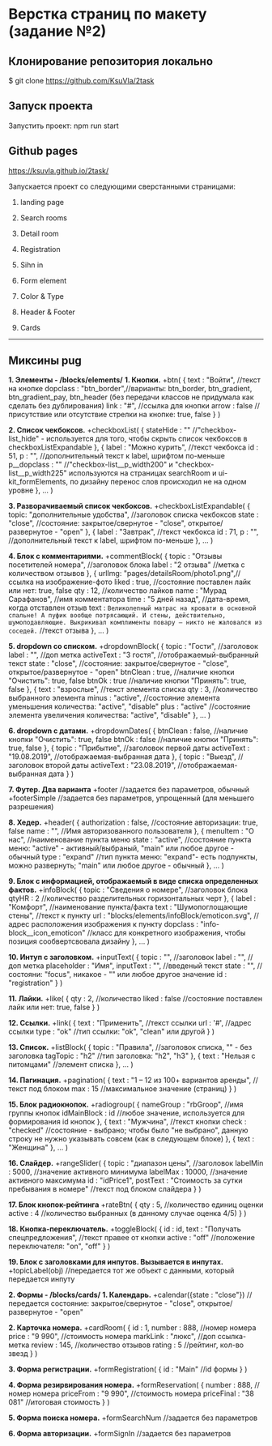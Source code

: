 # Верстка страниц по макету (задание №2)

## Клонирование репозитория локально
$ git clone https://github.com/KsuVla/2task

## Запуск проекта
Запустить проект: npm run start

## Github pages 
https://ksuvla.github.io/2task/

Запускается проект со следующими сверстанными страницами:
1. landing page
2. Search rooms
3. Detail room
4. Registration
5. Sihn in

6. Form element
7. Color & Type
8. Header & Footer
9. Cards

-----------------------------------------------------------
## Миксины pug

**1. Элементы - /blocks/elements/**
  **1. Кнопки.**
  +btn(
    {
      text : "Войти",         //текст на кнопке
      dopclass : "btn_border",//варианты: btn_border, btn_gradient, btn_gradient_pay, btn_header (без передачи классов не придумала как сделать без дублирования)
      link : "#",             //ссылка для кнопки
      arrow : false           //присутствие или отсутствие стрелки на кнопке: true, false
    }
    )

  **2. Список чекбоксов.**
  +checkboxList(
    { 
      stateHide : ""          //"checkbox-list_hide" - используется для того, чтобы скрыть список чекбоксов в checkboxListExpandable
    },
    {
      label : "Можно курить", //текст чекбокса
      id : 51,
      p : "",                 //дополнительный текст к label, шрифтом по-меньше
      p__dopclass : ""        //"checkbox-list__p_width200" и "checkbox-list__p_width225" используются на страницах searchRoom и ui-kit_formElements, по дизайну перенос слов происходил не на одном уровне
    },
    ...
    )

  **3. Разворачиваемый список чекбоксов.**
  +checkboxListExpandable(
    {
      topic: "дополнительные удобства", //заголовок списка чекбоксов
      state : "close",                  //состояние: закрытое/свернутое - "close", открытое/развернутое - "open"
    },
    {
      label : "Завтрак",                //текст чекбокса
      id : 71,
      p : "",                           //дополнительный текст к label, шрифтом по-меньше
    },
    ...
    )

  **4. Блок с комментариями.**
  +commentBlock(
    {
      topic : "Отзывы посетителей номера",   //заголовок блока
      label : "2 отзыва"                     //метка с количеством отзывов
    },
    {
      urlImg: "pages/detailsRoom/photo1.png",//ссылка на изображение-фото
      liked : true,                          //состояние поставлен лайк или нет: true, false
      qty : 12,                              //количество лайков
      name : "Мурад Сарафанов",              //имя комментатора
      time : "5 дней назад",                 //дата-время, когда отставлен отзыв
      text : `Великолепный матрас на кровати в основной спальне! А пуфик вообще потрясающий. И стены, действительно, шумоподавляющие. Выкрикивал комплименты повару — никто не жаловался из соседей.` //текст отзыва
    },
    ...
    )

  **5. dropdown со списком.**
  +dropdownBlock(
    { 
      topic : "Гости",        //заголовок
      label : "",             //доп метка
      activeText : "3 гостя", //отображаемый-выбранный текст
      state : "close",        //состояние: закрытое/свернутое - "close", открытое/развернутое - "open"
      btnClean : true,        //наличие кнопки "Очистить": true, false
      btnOk : true            //наличие кнопки "Принять": true, false
    },
    {
      text : "взрослые",      //текст элемента списка
      qty : 3,                //количество выбранного элемента
      minus : "active",       //состояние элемента уменьшения количества: "active", "disable"
      plus : "active"         //состояние элемента увеличения количества: "active", "disable"
    },
    ...
    )

  **6. dropdown с датами.**
  +dropdownDates(
    {
      btnClean : false,           //наличие кнопки "Очистить": true, false
      btnOk : false               //наличие кнопки "Принять": true, false
    },
    { 
      topic : "Прибытие",         //заголовок первой даты
      activeText : "19.08.2019",  //отображаемая-выбранная дата
    },
    { 
      topic : "Выезд",            //заголовок второй даты
      activeText : "23.08.2019",  //отображаемая-выбранная дата
    }
    ) 

  **7. Футер. Два варианта**
  +footer         //задается без параметров, обычный
  +footerSimple   //задается без параметров, упрощенный (для меньшего разрешения)

  **8. Хедер.**
  +header(
    {
      authorization : false,    //состояние авторизации: true, false
      name : "",                //Имя авторизованного пользователя
    },
    {
      menuItem : "О нас",       //наименование пункта меню
      state : "active",         //состояние пункта меню: "active" - активный/выбраный, "main" или любое другое - обычный
      type : "expand"           //тип пункта меню: "expand"- есть подпункты, можно развернуть; "main" или любое другое - обычный
    },
    ...
    )

  **9. Блок с информацией, отображаемый в виде списка определенных фактов.**
  +infoBlock(
    {
      topic : "Сведения о номере",                    //заголовок блока
      qtyHR : 2                                       //количество разделительных горизонтальных черт
    },
    {
      label : "Комфорт",                              //наименование пункта/факта
      text : "Шумопоглощающие стены",                 //текст к пункту
      url : "blocks/elements/infoBlock/emoticon.svg", //адрес расположения изображения к пункту
      dopclass : "info-block__icon_emoticon"          //класс для конкретного изображения, чтобы позиция сообвертсвовала дизайну
    },
    ...
    )

  **10. Интуп с заголовком.**
  +inputText(
    {
      topic : "",           //заголовок
      label : "",           //доп метка
      placeholder : "Имя",
      inputText : "",       //введеный текст
      state : "",           //состояни: "focus", никакое - "" или любое другое значение
      id : "registration"
    }
    )

  **11. Лайки.**
  +like(
    {
      qty : 2,      //количество
      liked : false //состояние поставлен лайк или нет: true, false
    }
    )

  **12. Ссылки.**
  +link(
    {
      text : "Применить", //текст ссылки
      url : '#',          //адрес ссылки
      type : "ok"         //тип ссылки: "ok", "clean" или другой
    }
    )

  **13. Список.**
  +listBlock(
    {
      topic : "Правила",          //заголовок списка, "" - без заголовка
      tagTopic : "h2"             //тип заголовка: "h2", "h3"
    },
    {
      text : "Нельзя с питомцами" //элемент списка
    },
    ...
    )

  **14. Пагинация.**
  +pagination(
    {
      text : "1 – 12 из 100+ вариантов аренды", //текст под блоком
      max : 15                                  //максимальное значение (страниц)
    }
    )

  **15. Блок радиокнопок.**
  +radiogroup(
    {
      nameGroup : "rbGroop",  //имя группы кнопок
      idMainBlock : id        //любое значение, используется для формирования id кнопок
    },
    {
      text : "Мужчина",       //текст кнопки
      check : "checked"       //состояние - выбрано; чтобы было "не выбрано", данную строку не нужно указывать совсем (как в следующем блоке)
    },
    {
      text : "Женщина"
    },
    ...
    )

  **16. Слайдер.**
  +rangeSlider(
    {
      topic : "диапазон цены",    //заголовок
      labelMin : 5000,            //значение активного минимума
      labelMax : 10000,           //значение активного максимума
      id : "idPrice1",
      postText : "Стоимость за сутки пребывания в номере" //текст под блоком слайдера
    }
    )

  **17. Блок кнопок-рейтинга**
  +rateBtn(
    {
      qty : 5,    //количество единиц оценки
      active : 4  //количество выбранных (в данному случае оценка 4/5)
    }
    )

  **18. Кнопка-переключатель.**
  +toggleBlock(
    {
      id : id,
      text : "Получать спецпредложения",  //текст правее от кнопки
      active : "off"                      //положение переключателя: "on", "off"
    }
    )

  **19. Блок с заголовками для инпутов. Вызывается в инпутах.**
  +topicLabel(obj)  //передается тот же объект с данными, который передается инпуту

**2. Формы - /blocks/cards/**
  **1. Календарь.**
  +calendar({state : "close"}) //передается состояние: закрытое/свернутое - "close", открытое/развернутое - "open"

  **2. Карточка номера.**
  +cardRoom(
    {
      id : 1,
      number : 888,       //номер номера
      price : "9 990",    //стоимость номера
      markLink : "люкс",  //доп ссылка-метка
      review : 145,       //количество отзывов
      rating : 5          //рейтинг, кол-во звезд
    }
    )

  **3. Форма регистрации.**
  +formRegistration(
    {
      id : "Main" //id формы
    }
    )

  **4. Форма резирвирования номера.**
  +formReservation(
    {
      number : 888,         //номер номера
      priceFrom : "9 990",  //стоимость номера
      priceFinal : "38 081" //итоговая стоимость
    }
    )

  **5. Форма поиска номера.**
  +formSearchNum    //задается без параметров

  **6. Форма авторизации.**
  +formSignIn       //задается без параметров